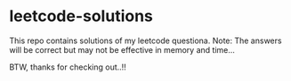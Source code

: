# leetcode-solutions

This repo contains solutions of my leetcode questiona.
Note: The answers will be correct but may not be effective in memory and time...

BTW, thanks for checking out..!!
